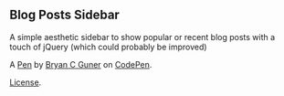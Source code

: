## Blog Posts Sidebar

A simple aesthetic sidebar to show popular or recent blog posts with a touch of jQuery (which could probably be improved)

A [Pen](https://codepen.io/bgoonz/pen/poWpxBo) by [Bryan C Guner](https://codepen.io/bgoonz) on [CodePen](https://codepen.io).

[License](https://codepen.io/bgoonz/pen/poWpxBo/license).
